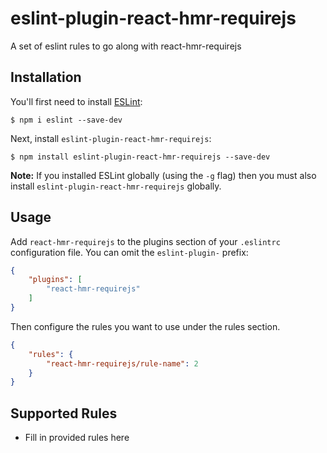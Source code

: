 # eslint-plugin-react-hmr-requirejs

A set of eslint rules to go along with react-hmr-requirejs

## Installation

You'll first need to install [ESLint](http://eslint.org):

```
$ npm i eslint --save-dev
```

Next, install `eslint-plugin-react-hmr-requirejs`:

```
$ npm install eslint-plugin-react-hmr-requirejs --save-dev
```

**Note:** If you installed ESLint globally (using the `-g` flag) then you must also install `eslint-plugin-react-hmr-requirejs` globally.

## Usage

Add `react-hmr-requirejs` to the plugins section of your `.eslintrc` configuration file. You can omit the `eslint-plugin-` prefix:

```json
{
    "plugins": [
        "react-hmr-requirejs"
    ]
}
```


Then configure the rules you want to use under the rules section.

```json
{
    "rules": {
        "react-hmr-requirejs/rule-name": 2
    }
}
```

## Supported Rules

* Fill in provided rules here





